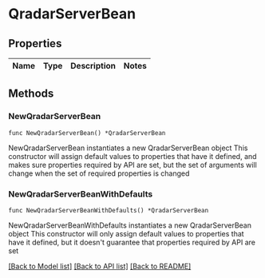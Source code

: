 # QradarServerBean

## Properties

Name | Type | Description | Notes
------------ | ------------- | ------------- | -------------

## Methods

### NewQradarServerBean

`func NewQradarServerBean() *QradarServerBean`

NewQradarServerBean instantiates a new QradarServerBean object
This constructor will assign default values to properties that have it defined,
and makes sure properties required by API are set, but the set of arguments
will change when the set of required properties is changed

### NewQradarServerBeanWithDefaults

`func NewQradarServerBeanWithDefaults() *QradarServerBean`

NewQradarServerBeanWithDefaults instantiates a new QradarServerBean object
This constructor will only assign default values to properties that have it defined,
but it doesn't guarantee that properties required by API are set


[[Back to Model list]](../README.md#documentation-for-models) [[Back to API list]](../README.md#documentation-for-api-endpoints) [[Back to README]](../README.md)


